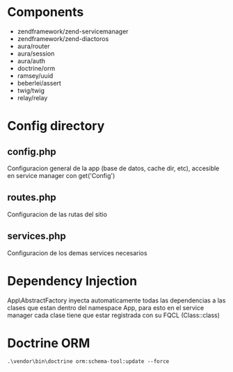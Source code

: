 # Components

* zendframework/zend-servicemanager
* zendframework/zend-diactoros
* aura/router
* aura/session
* aura/auth
* doctrine/orm
* ramsey/uuid
* beberlei/assert
* twig/twig
* relay/relay

# Config directory

## config.php

Configuracion general de la app (base de datos, cache dir, etc), accesible en service manager con get('Config')

## routes.php

Configuracion de las rutas del sitio

## services.php

Configuracion de los demas services necesarios

# Dependency Injection

App\AbstractFactory inyecta automaticamente todas las dependencias a las clases que estan dentro del namespace App, para esto en el service manager cada clase tiene que estar registrada con su FQCL (Class::class)

# Doctrine ORM

`.\vendor\bin\doctrine orm:schema-tool:update --force`